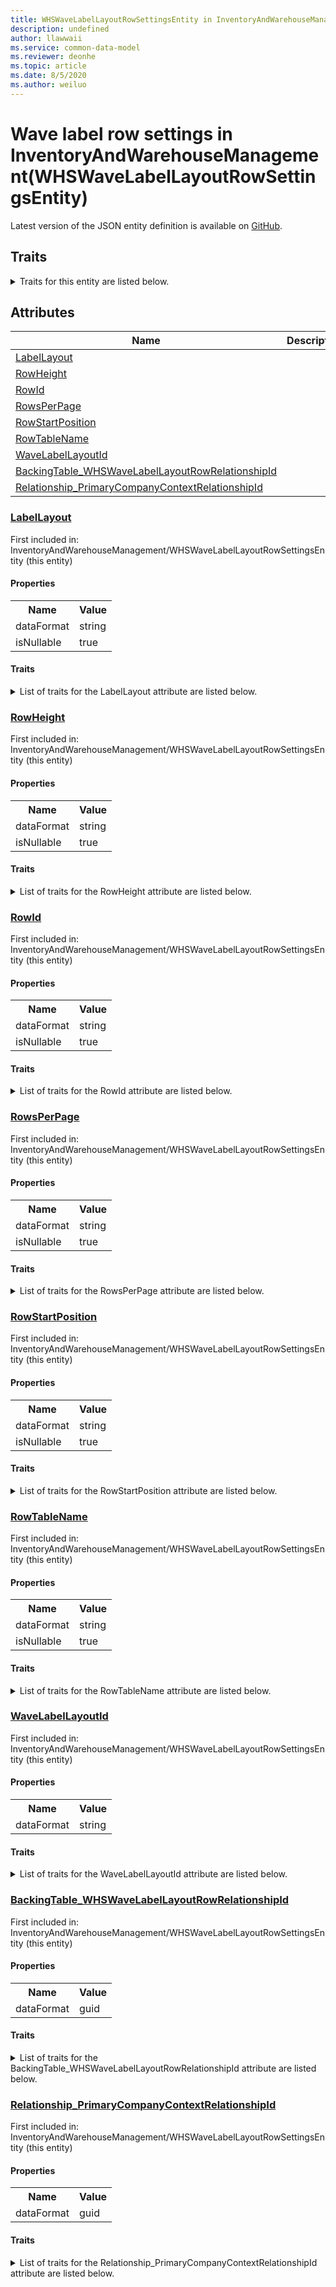 ```yaml
---
title: WHSWaveLabelLayoutRowSettingsEntity in InventoryAndWarehouseManagement - Common Data Model | Microsoft Docs
description: undefined
author: llawwaii
ms.service: common-data-model
ms.reviewer: deonhe
ms.topic: article
ms.date: 8/5/2020
ms.author: weiluo
---
```


# Wave label row settings in InventoryAndWarehouseManagement(WHSWaveLabelLayoutRowSettingsEntity)

  
 Latest version of the JSON entity definition is available on <a href="https://github.com/Microsoft/CDM/tree/master/schemaDocuments/core/operationsCommon/Entities/SupplyChain/InventoryAndWarehouseManagement/WHSWaveLabelLayoutRowSettingsEntity.cdm.json" target="_blank">GitHub</a>.  

## Traits

<details>
<summary>Traits for this entity are listed below.  
</summary>

**is.CDM.entityVersion**  
  <table><tr><th>Parameter</th><th>Value</th><th>Data type</th><th>Explanation</th></tr><tr><td>versionNumber</td><td>"1.1"</td><td>string</td><td>semantic version number of the entity</td></tr></table>

**is.application.releaseVersion**  
  <table><tr><th>Parameter</th><th>Value</th><th>Data type</th><th>Explanation</th></tr><tr><td>releaseVersion</td><td>"10.0.13.0"</td><td>string</td><td>semantic version number of the application introducing this entity</td></tr></table>

**is.localized.displayedAs**  
  Holds the list of language specific display text for an object.  <table><tr><th>Parameter</th><th>Value</th><th>Data type</th><th>Explanation</th></tr><tr><td>localizedDisplayText</td><td><table><tr><th>languageTag</th><th>displayText</th></tr><tr><td>en</td><td>Wave label row settings</td></tr></table></td><td>entity</td><td>a reference to the constant entity holding the list of localized text</td></tr></table>

</details>

## Attributes

|Name|Description|First Included in Instance|
|---|---|---|
|[LabelLayout](#LabelLayout)||<a href="WHSWaveLabelLayoutRowSettingsEntity.md" target="_blank">InventoryAndWarehouseManagement/WHSWaveLabelLayoutRowSettingsEntity</a>|
|[RowHeight](#RowHeight)||<a href="WHSWaveLabelLayoutRowSettingsEntity.md" target="_blank">InventoryAndWarehouseManagement/WHSWaveLabelLayoutRowSettingsEntity</a>|
|[RowId](#RowId)||<a href="WHSWaveLabelLayoutRowSettingsEntity.md" target="_blank">InventoryAndWarehouseManagement/WHSWaveLabelLayoutRowSettingsEntity</a>|
|[RowsPerPage](#RowsPerPage)||<a href="WHSWaveLabelLayoutRowSettingsEntity.md" target="_blank">InventoryAndWarehouseManagement/WHSWaveLabelLayoutRowSettingsEntity</a>|
|[RowStartPosition](#RowStartPosition)||<a href="WHSWaveLabelLayoutRowSettingsEntity.md" target="_blank">InventoryAndWarehouseManagement/WHSWaveLabelLayoutRowSettingsEntity</a>|
|[RowTableName](#RowTableName)||<a href="WHSWaveLabelLayoutRowSettingsEntity.md" target="_blank">InventoryAndWarehouseManagement/WHSWaveLabelLayoutRowSettingsEntity</a>|
|[WaveLabelLayoutId](#WaveLabelLayoutId)||<a href="WHSWaveLabelLayoutRowSettingsEntity.md" target="_blank">InventoryAndWarehouseManagement/WHSWaveLabelLayoutRowSettingsEntity</a>|
|[BackingTable_WHSWaveLabelLayoutRowRelationshipId](#BackingTable_WHSWaveLabelLayoutRowRelationshipId)||<a href="WHSWaveLabelLayoutRowSettingsEntity.md" target="_blank">InventoryAndWarehouseManagement/WHSWaveLabelLayoutRowSettingsEntity</a>|
|[Relationship_PrimaryCompanyContextRelationshipId](#Relationship_PrimaryCompanyContextRelationshipId)||<a href="WHSWaveLabelLayoutRowSettingsEntity.md" target="_blank">InventoryAndWarehouseManagement/WHSWaveLabelLayoutRowSettingsEntity</a>|

### <a href=#LabelLayout name="LabelLayout">LabelLayout</a>

First included in: InventoryAndWarehouseManagement/WHSWaveLabelLayoutRowSettingsEntity (this entity)  

#### Properties

<table><tr><th>Name</th><th>Value</th></tr><tr><td>dataFormat</td><td>string</td></tr><tr><td>isNullable</td><td>true</td></tr></table>

#### Traits

<details>
<summary>List of traits for the LabelLayout attribute are listed below.</summary>

**is.dataFormat.character**  
**is.dataFormat.big**  
**is.dataFormat.array**  
**is.nullable**  
The attribute value may be set to NULL.  

**is.dataFormat.character**  
**is.dataFormat.array**  
</details>

### <a href=#RowHeight name="RowHeight">RowHeight</a>

First included in: InventoryAndWarehouseManagement/WHSWaveLabelLayoutRowSettingsEntity (this entity)  

#### Properties

<table><tr><th>Name</th><th>Value</th></tr><tr><td>dataFormat</td><td>string</td></tr><tr><td>isNullable</td><td>true</td></tr></table>

#### Traits

<details>
<summary>List of traits for the RowHeight attribute are listed below.</summary>

**is.dataFormat.character**  
**is.dataFormat.big**  
**is.dataFormat.array**  
**is.nullable**  
The attribute value may be set to NULL.  

**is.dataFormat.character**  
**is.dataFormat.array**  
</details>

### <a href=#RowId name="RowId">RowId</a>

First included in: InventoryAndWarehouseManagement/WHSWaveLabelLayoutRowSettingsEntity (this entity)  

#### Properties

<table><tr><th>Name</th><th>Value</th></tr><tr><td>dataFormat</td><td>string</td></tr><tr><td>isNullable</td><td>true</td></tr></table>

#### Traits

<details>
<summary>List of traits for the RowId attribute are listed below.</summary>

**is.dataFormat.character**  
**is.dataFormat.big**  
**is.dataFormat.array**  
**is.nullable**  
The attribute value may be set to NULL.  

**is.dataFormat.character**  
**is.dataFormat.array**  
</details>

### <a href=#RowsPerPage name="RowsPerPage">RowsPerPage</a>

First included in: InventoryAndWarehouseManagement/WHSWaveLabelLayoutRowSettingsEntity (this entity)  

#### Properties

<table><tr><th>Name</th><th>Value</th></tr><tr><td>dataFormat</td><td>string</td></tr><tr><td>isNullable</td><td>true</td></tr></table>

#### Traits

<details>
<summary>List of traits for the RowsPerPage attribute are listed below.</summary>

**is.dataFormat.character**  
**is.dataFormat.big**  
**is.dataFormat.array**  
**is.nullable**  
The attribute value may be set to NULL.  

**is.dataFormat.character**  
**is.dataFormat.array**  
</details>

### <a href=#RowStartPosition name="RowStartPosition">RowStartPosition</a>

First included in: InventoryAndWarehouseManagement/WHSWaveLabelLayoutRowSettingsEntity (this entity)  

#### Properties

<table><tr><th>Name</th><th>Value</th></tr><tr><td>dataFormat</td><td>string</td></tr><tr><td>isNullable</td><td>true</td></tr></table>

#### Traits

<details>
<summary>List of traits for the RowStartPosition attribute are listed below.</summary>

**is.dataFormat.character**  
**is.dataFormat.big**  
**is.dataFormat.array**  
**is.nullable**  
The attribute value may be set to NULL.  

**is.dataFormat.character**  
**is.dataFormat.array**  
</details>

### <a href=#RowTableName name="RowTableName">RowTableName</a>

First included in: InventoryAndWarehouseManagement/WHSWaveLabelLayoutRowSettingsEntity (this entity)  

#### Properties

<table><tr><th>Name</th><th>Value</th></tr><tr><td>dataFormat</td><td>string</td></tr><tr><td>isNullable</td><td>true</td></tr></table>

#### Traits

<details>
<summary>List of traits for the RowTableName attribute are listed below.</summary>

**is.dataFormat.character**  
**is.dataFormat.big**  
**is.dataFormat.array**  
**is.nullable**  
The attribute value may be set to NULL.  

**is.dataFormat.character**  
**is.dataFormat.array**  
</details>

### <a href=#WaveLabelLayoutId name="WaveLabelLayoutId">WaveLabelLayoutId</a>

First included in: InventoryAndWarehouseManagement/WHSWaveLabelLayoutRowSettingsEntity (this entity)  

#### Properties

<table><tr><th>Name</th><th>Value</th></tr><tr><td>dataFormat</td><td>string</td></tr></table>

#### Traits

<details>
<summary>List of traits for the WaveLabelLayoutId attribute are listed below.</summary>

**is.dataFormat.character**  
**is.dataFormat.big**  
**is.dataFormat.array**  
**is.dataFormat.character**  
**is.dataFormat.array**  
</details>

### <a href=#BackingTable_WHSWaveLabelLayoutRowRelationshipId name="BackingTable_WHSWaveLabelLayoutRowRelationshipId">BackingTable_WHSWaveLabelLayoutRowRelationshipId</a>

First included in: InventoryAndWarehouseManagement/WHSWaveLabelLayoutRowSettingsEntity (this entity)  

#### Properties

<table><tr><th>Name</th><th>Value</th></tr><tr><td>dataFormat</td><td>guid</td></tr></table>

#### Traits

<details>
<summary>List of traits for the BackingTable_WHSWaveLabelLayoutRowRelationshipId attribute are listed below.</summary>

**is.dataFormat.character**  
**is.dataFormat.big**  
**is.dataFormat.array**  
**is.dataFormat.guid**  
**means.identity.entityId**  
**is.linkedEntity.identifier**  
Marks the attribute(s) that hold foreign key references to a linked (used as an attribute) entity. This attribute is added to the resolved entity to enumerate the referenced entities.  <table><tr><th>Parameter</th><th>Value</th><th>Data type</th><th>Explanation</th></tr><tr><td>entityReferences</td><td><table><tr><th>entityReference</th><th>attributeReference</th></tr><tr><td><a href="../../../Tables/SupplyChain/Inventory/Group/WHSWaveLabelLayoutRow.md" target="_blank">/core/operationsCommon/Tables/SupplyChain/Inventory/Group/WHSWaveLabelLayoutRow.cdm.json/WHSWaveLabelLayoutRow</a></td><td><a href="../../../Tables/SupplyChain/Inventory/Group/WHSWaveLabelLayoutRow.md#RecId" target="_blank">RecId</a></td></tr></table></td><td>entity</td><td>a reference to the constant entity holding the list of entity references</td></tr></table>

**is.dataFormat.guid**  
**is.dataFormat.character**  
**is.dataFormat.array**  
</details>

### <a href=#Relationship_PrimaryCompanyContextRelationshipId name="Relationship_PrimaryCompanyContextRelationshipId">Relationship_PrimaryCompanyContextRelationshipId</a>

First included in: InventoryAndWarehouseManagement/WHSWaveLabelLayoutRowSettingsEntity (this entity)  

#### Properties

<table><tr><th>Name</th><th>Value</th></tr><tr><td>dataFormat</td><td>guid</td></tr></table>

#### Traits

<details>
<summary>List of traits for the Relationship_PrimaryCompanyContextRelationshipId attribute are listed below.</summary>

**is.dataFormat.character**  
**is.dataFormat.big**  
**is.dataFormat.array**  
**is.dataFormat.guid**  
**means.identity.entityId**  
**is.linkedEntity.identifier**  
Marks the attribute(s) that hold foreign key references to a linked (used as an attribute) entity. This attribute is added to the resolved entity to enumerate the referenced entities.  <table><tr><th>Parameter</th><th>Value</th><th>Data type</th><th>Explanation</th></tr><tr><td>entityReferences</td><td><table><tr><th>entityReference</th><th>attributeReference</th></tr><tr><td><a href="../../../Tables/Finance/Ledger/Main/CompanyInfo.md" target="_blank">/core/operationsCommon/Tables/Finance/Ledger/Main/CompanyInfo.cdm.json/CompanyInfo</a></td><td><a href="../../../Tables/Finance/Ledger/Main/CompanyInfo.md#RecId" target="_blank">RecId</a></td></tr></table></td><td>entity</td><td>a reference to the constant entity holding the list of entity references</td></tr></table>

**is.dataFormat.guid**  
**is.dataFormat.character**  
**is.dataFormat.array**  
</details>
